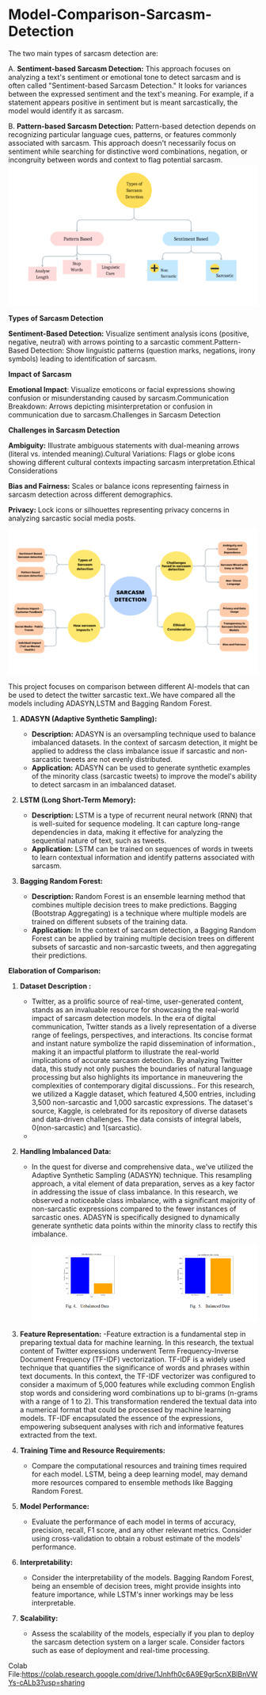 # Model-Comparison-Sarcasm-Detection
The two main types of sarcasm detection are:

A. **Sentiment-based Sarcasm Detection:** This approach focuses on analyzing a text's sentiment or emotional tone to detect sarcasm and is often called "Sentiment-based Sarcasm Detection." It looks for variances between the expressed sentiment and the text's meaning. For example, if a statement appears positive in sentiment but is meant sarcastically, the model would identify it as sarcasm.

B. **Pattern-based Sarcasm Detection:** Pattern-based detection depends on recognizing particular language cues, patterns, or features commonly associated with sarcasm. This approach doesn't necessarily focus on sentiment while searching for distinctive word combinations, negation, or incongruity between words and context to flag potential sarcasm.
![Sarcasm-Detection](Images/1.png)

**Types of Sarcasm Detection**

**Sentiment-Based Detection:** Visualize sentiment analysis icons (positive, negative, neutral) with arrows pointing to a sarcastic comment.Pattern-Based Detection: Show linguistic patterns (question marks, negations, irony symbols) leading to identification of sarcasm.

**Impact of Sarcasm**

**Emotional Impact**: Visualize emoticons or facial expressions showing confusion or misunderstanding caused by sarcasm.Communication Breakdown: Arrows depicting misinterpretation or confusion in communication due to sarcasm.Challenges in Sarcasm Detection

**Challenges in Sarcasm Detection**

**Ambiguity:** Illustrate ambiguous statements with dual-meaning arrows (literal vs. intended meaning).Cultural Variations: Flags or globe icons showing different cultural contexts impacting sarcasm interpretation.Ethical Considerations

**Bias and Fairness:** Scales or balance icons representing fairness in sarcasm detection across different demographics.

**Privacy:** Lock icons or silhouettes representing privacy concerns in analyzing sarcastic social media posts.

![Sarcasm-Detection](Images/2.png)



This project focuses on comparison between different AI-models that can be used to detect the twitter sarcastic text..We have compared all the models including ADASYN,LSTM and Bagging Random Forest.



1. **ADASYN (Adaptive Synthetic Sampling):**
   - **Description:** ADASYN is an oversampling technique used to balance imbalanced datasets. In the context of sarcasm detection, it might be applied to address the class imbalance issue if sarcastic and non-sarcastic tweets are not evenly distributed.
   - **Application:** ADASYN can be used to generate synthetic examples of the minority class (sarcastic tweets) to improve the model's ability to detect sarcasm in an imbalanced dataset.

2. **LSTM (Long Short-Term Memory):**
   - **Description:** LSTM is a type of recurrent neural network (RNN) that is well-suited for sequence modeling. It can capture long-range dependencies in data, making it effective for analyzing the sequential nature of text, such as tweets.
   - **Application:** LSTM can be trained on sequences of words in tweets to learn contextual information and identify patterns associated with sarcasm.

3. **Bagging Random Forest:**
   - **Description:** Random Forest is an ensemble learning method that combines multiple decision trees to make predictions. Bagging (Bootstrap Aggregating) is a technique where multiple models are trained on different subsets of the training data.
   - **Application:** In the context of sarcasm detection, a Bagging Random Forest can be applied by training multiple decision trees on different subsets of sarcastic and non-sarcastic tweets, and then aggregating their predictions.

**Elaboration of Comparison:**

1. **Dataset Description :**
   - Twitter, as a prolific source of real-time, user-generated content, stands as an invaluable resource for showcasing the real-world impact of sarcasm detection models. In the era of digital communication, Twitter stands as a lively representation of a diverse range of feelings, perspectives, and interactions. Its concise format and instant nature symbolize the rapid dissemination of information., making it an impactful platform to illustrate the real-world implications of accurate sarcasm detection. By analyzing Twitter data, this study not only pushes the boundaries of natural language processing but also highlights its importance in maneuvering the complexities of contemporary digital discussions.. For this research, we utilized a Kaggle dataset, which featured 4,500 entries, including 3,500 non-sarcastic and 1,000 sarcastic expressions. The dataset's source, Kaggle, is celebrated for its repository of diverse datasets and data-driven challenges. The data consists of integral labels, 0(non-sarcastic) and 1(sarcastic).
   - 
2. **Handling Imbalanced Data:**
   - In the quest for diverse and comprehensive data., we've utilized the Adaptive Synthetic Sampling (ADASYN) technique. This resampling approach, a vital element of data preparation, serves as a key factor in addressing the issue of class imbalance. In this research, we observed a noticeable class imbalance, with a significant majority of non-sarcastic expressions compared to the fewer instances of sarcastic ones. ADASYN is specifically designed to dynamically generate synthetic data points within
the minority class to rectify this imbalance.


     ![Sarcasm-Detection](Images/3.png)

3. **Feature Representation:**
   -Feature extraction is a fundamental step in preparing textual data for machine learning. In this research, the textual content of Twitter expressions underwent Term Frequency-Inverse Document Frequency (TF-IDF) vectorization. TF-IDF is a widely used technique that quantifies the significance of words and phrases within text documents. In this context, the TF-IDF vectorizer was configured to consider a maximum of 5,000 features while excluding common English stop words and considering word combinations up to bi-grams (n-grams with a range of 1 to 2). This transformation rendered the textual data into a numerical format that could be processed by machine learning models. TF-IDF encapsulated the essence of the expressions, empowering subsequent analyses with rich and informative features extracted from the text.


4. **Training Time and Resource Requirements:**
   - Compare the computational resources and training times required for each model. LSTM, being a deep learning model, may demand more resources compared to ensemble methods like Bagging Random Forest.

5. **Model Performance:**
   - Evaluate the performance of each model in terms of accuracy, precision, recall, F1 score, and any other relevant metrics. Consider using cross-validation to obtain a robust estimate of the models' performance.

6. **Interpretability:**
   - Consider the interpretability of the models. Bagging Random Forest, being an ensemble of decision trees, might provide insights into feature importance, while LSTM's inner workings may be less interpretable.

7. **Scalability:**
   - Assess the scalability of the models, especially if you plan to deploy the sarcasm detection system on a larger scale. Consider factors such as ease of deployment and real-time processing.

Colab File:https://colab.research.google.com/drive/1Jnhfh0c6A9E9gr5cnXBlBnVWYs-cALb3?usp=sharing

